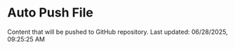 # Auto Push File

Content that will be pushed to GitHub repository.
Last updated: 06/28/2025, 09:25:25 AM
